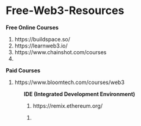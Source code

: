 # Free-Web3-Resources

<b>Free Online Courses</b>
<ol>
<li>https://buildspace.so/</li>
<li>https://learnweb3.io/</li>
<li>https://www.chainshot.com/courses<li>
</ol>

<b>Paid Courses</b>
<ol>
<li>https://www.bloomtech.com/courses/web3</li>
<ol>

<b>IDE (Integrated Development Environment) </b>
<ol>
<li>https://remix.ethereum.org/ </li>
</ol>

<ol>
<li></li>
<ol>
